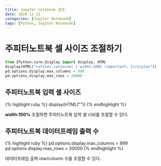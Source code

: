 ```yaml
---
title: Jupyter notebook 설정
date: 2020-11-11
categories: [Jupyter Notebook]
tags: [Python, Jupyter Notebook]
---
```


# 주피터노트북 셀 사이즈 조절하기
```python  
from IPython.core.display import display, HTML  
display(HTML("<style>.container { width:100% !important; }</style>"))  
pd.options.display.max_columns = 999  
pd.options.display.max_rows = 20000  
```  

<!--more-->

## 주피터노트북 입력 셀 사이즈

{% highlight ruby %}
display(HTML("<style>.container { width:100% !important; }</style>"))
{% endhighlight %}

**width:100%** 조절하면 주피터노트북 입력 셀 너비를 조절할 수 있다.  


## 주피터노트북 데이터프레임 출력 수

{% highlight ruby %}
pd.options.display.max_columns = 999
pd.options.display.max_rows = 20000
{% endhighlight %}

데이터프레임 출력 row/column 수를 조절할 수 있다. 
